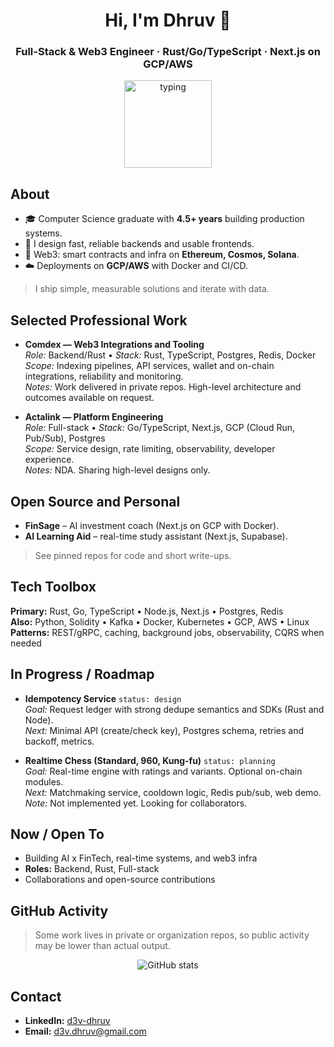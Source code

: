 <h1 align="center">Hi, I'm Dhruv 👋</h1>
<h3 align="center">Full-Stack & Web3 Engineer · Rust/Go/TypeScript · Next.js on GCP/AWS</h3>

<p align="center">
  <img src="https://media.giphy.com/media/QssGEmpkyEOhBCb7e1/giphy.gif" width="140" alt="typing">
</p>

## About
- 🎓 Computer Science graduate with **4.5+ years** building production systems.
- 🧱 I design fast, reliable backends and usable frontends.
- 🔗 Web3: smart contracts and infra on **Ethereum, Cosmos, Solana**.
- ☁️ Deployments on **GCP/AWS** with Docker and CI/CD.

> I ship simple, measurable solutions and iterate with data.

## Selected Professional Work
- **Comdex — Web3 Integrations and Tooling**  
  *Role:* Backend/Rust • *Stack:* Rust, TypeScript, Postgres, Redis, Docker  
  *Scope:* Indexing pipelines, API services, wallet and on-chain integrations, reliability and monitoring.  
  *Notes:* Work delivered in private repos. High-level architecture and outcomes available on request.

- **Actalink — Platform Engineering**  
  *Role:* Full-stack • *Stack:* Go/TypeScript, Next.js, GCP (Cloud Run, Pub/Sub), Postgres  
  *Scope:* Service design, rate limiting, observability, developer experience.  
  *Notes:* NDA. Sharing high-level designs only.

## Open Source and Personal
- **FinSage** – AI investment coach (Next.js on GCP with Docker).  
- **AI Learning Aid** – real-time study assistant (Next.js, Supabase).  
> See pinned repos for code and short write-ups.

## Tech Toolbox
**Primary:** Rust, Go, TypeScript • Node.js, Next.js • Postgres, Redis  
**Also:** Python, Solidity • Kafka • Docker, Kubernetes • GCP, AWS • Linux  
**Patterns:** REST/gRPC, caching, background jobs, observability, CQRS when needed

## In Progress / Roadmap
- **Idempotency Service** `status: design`  
  *Goal:* Request ledger with strong dedupe semantics and SDKs (Rust and Node).  
  *Next:* Minimal API (create/check key), Postgres schema, retries and backoff, metrics.

- **Realtime Chess (Standard, 960, Kung-fu)** `status: planning`  
  *Goal:* Real-time engine with ratings and variants. Optional on-chain modules.  
  *Next:* Matchmaking service, cooldown logic, Redis pub/sub, web demo.  
  *Note:* Not implemented yet. Looking for collaborators.

## Now / Open To
- Building AI x FinTech, real-time systems, and web3 infra  
- **Roles:** Backend, Rust, Full-stack  
- Collaborations and open-source contributions

## GitHub Activity
> Some work lives in private or organization repos, so public activity may be lower than actual output.

<p align="center">
  <img src="https://github-readme-stats.vercel.app/api?username=illegalcall&show_icons=true&theme=tokyonight&count_private=true" alt="GitHub stats">
</p>

## Contact
- **LinkedIn:** [d3v-dhruv](https://www.linkedin.com/in/d3v-dhruv/)
- **Email:** [d3v.dhruv@gmail.com](mailto:d3v.dhruv@gmail.com)
